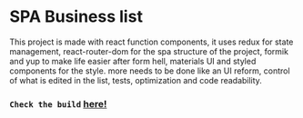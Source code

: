 # SPA Business list


This project is made with react function components, it uses redux for state management, react-router-dom for the spa structure of the project, formik and yup to make life easier after form hell, materials UI and styled components for the style. more needs to be done like an UI reform, control of what is edited in the list, tests, optimization and code readability.
### `Check the build` [here!](https://spa-business-list.netlify.app/)